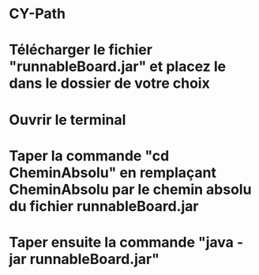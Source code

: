 # CY-Path
#
# Télécharger le fichier "runnableBoard.jar" et placez le dans le dossier de votre choix
# Ouvrir le terminal
# Taper la commande "cd CheminAbsolu" en remplaçant CheminAbsolu par le chemin absolu du fichier runnableBoard.jar
# Taper ensuite la commande "java -jar runnableBoard.jar"